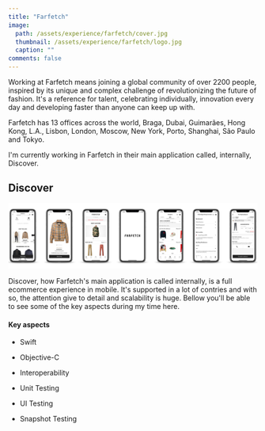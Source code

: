 ```yaml
---
title: "Farfetch"
image: 
  path: /assets/experience/farfetch/cover.jpg
  thumbnail: /assets/experience/farfetch/logo.jpg
  caption: ""
comments: false
---
```


Working at Farfetch means joining a global community of over 2200 people, inspired by its unique and complex challenge of revolutionizing the future of fashion. It's a reference for talent, celebrating individually, innovation every day and developing faster than anyone can keep up with.

Farfetch has 13 offices across the world, Braga, Dubai, Guimarães, Hong Kong, L.A., Lisbon, London, Moscow, New York, Porto, Shanghai, São Paulo and Tokyo.

I'm currently working in Farfetch in their main application called, internally, Discover.

## Discover

![](https://github.com/pedrommcarrasco/pedrommcarrasco.github.io/blob/master/assets/experience/farfetch/discover_cover.jpg?raw=true)

Discover, how Farfetch's main application is called internally, is a full ecommerce experience in mobile. It's supported in a lot of contries and with so, the attention give to detail and scalability is huge. Bellow you'll be able to see some of the key aspects during my time here.



#### Key aspects

* Swift

* Objective-C

* Interoperability

* Unit Testing

* UI Testing

* Snapshot Testing

  
